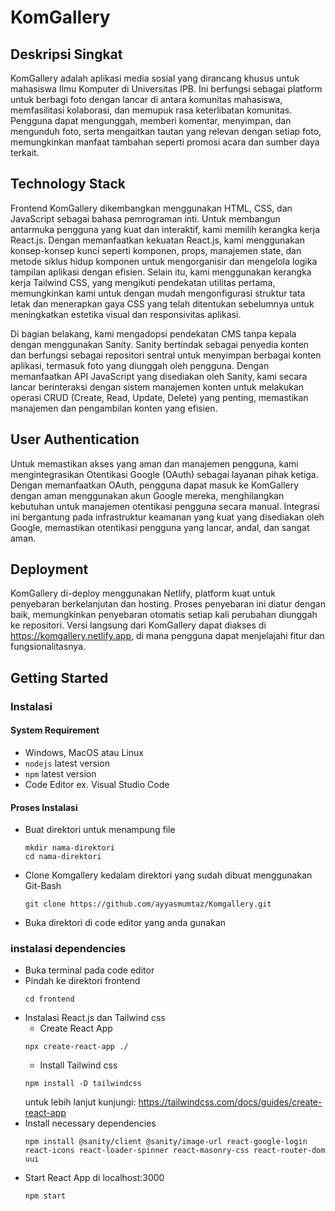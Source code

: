 # KomGallery

## Deskripsi Singkat

KomGallery adalah aplikasi media sosial yang dirancang khusus untuk mahasiswa Ilmu Komputer di Universitas IPB. Ini berfungsi sebagai platform untuk berbagi foto dengan lancar di antara komunitas mahasiswa, memfasilitasi kolaborasi, dan memupuk rasa keterlibatan komunitas. Pengguna dapat mengunggah, memberi komentar, menyimpan, dan mengunduh foto, serta mengaitkan tautan yang relevan dengan setiap foto, memungkinkan manfaat tambahan seperti promosi acara dan sumber daya terkait.

## Technology Stack

Frontend KomGallery dikembangkan menggunakan HTML, CSS, dan JavaScript sebagai bahasa pemrograman inti. Untuk membangun antarmuka pengguna yang kuat dan interaktif, kami memilih kerangka kerja React.js. Dengan memanfaatkan kekuatan React.js, kami menggunakan konsep-konsep kunci seperti komponen, props, manajemen state, dan metode siklus hidup komponen untuk mengorganisir dan mengelola logika tampilan aplikasi dengan efisien. Selain itu, kami menggunakan kerangka kerja Tailwind CSS, yang mengikuti pendekatan utilitas pertama, memungkinkan kami untuk dengan mudah mengonfigurasi struktur tata letak dan menerapkan gaya CSS yang telah ditentukan sebelumnya untuk meningkatkan estetika visual dan responsivitas aplikasi.

Di bagian belakang, kami mengadopsi pendekatan CMS tanpa kepala dengan menggunakan Sanity. Sanity bertindak sebagai penyedia konten dan berfungsi sebagai repositori sentral untuk menyimpan berbagai konten aplikasi, termasuk foto yang diunggah oleh pengguna. Dengan memanfaatkan API JavaScript yang disediakan oleh Sanity, kami secara lancar berinteraksi dengan sistem manajemen konten untuk melakukan operasi CRUD (Create, Read, Update, Delete) yang penting, memastikan manajemen dan pengambilan konten yang efisien.

## User Authentication

Untuk memastikan akses yang aman dan manajemen pengguna, kami mengintegrasikan Otentikasi Google (OAuth) sebagai layanan pihak ketiga. Dengan memanfaatkan OAuth, pengguna dapat masuk ke KomGallery dengan aman menggunakan akun Google mereka, menghilangkan kebutuhan untuk manajemen otentikasi pengguna secara manual. Integrasi ini bergantung pada infrastruktur keamanan yang kuat yang disediakan oleh Google, memastikan otentikasi pengguna yang lancar, andal, dan sangat aman.

## Deployment

KomGallery di-deploy menggunakan Netlify, platform kuat untuk penyebaran berkelanjutan dan hosting. Proses penyebaran ini diatur dengan baik, memungkinkan penyebaran otomatis setiap kali perubahan diunggah ke repositori. Versi langsung dari KomGallery dapat diakses di https://komgallery.netlify.app, di mana pengguna dapat menjelajahi fitur dan fungsionalitasnya.

## Getting Started

### Instalasi
#### System Requirement
- Windows, MacOS atau Linux
- `nodejs` latest version
- `npm` latest version
- Code Editor ex. Visual Studio Code

#### Proses Instalasi
- Buat direktori untuk menampung file
  ```
  mkdir nama-direktori
  cd nama-direktori
  ```
- Clone Komgallery kedalam direktori yang sudah dibuat menggunakan Git-Bash
  ```
  git clone https://github.com/ayyasmumtaz/Komgallery.git
  ```
- Buka direktori di code editor yang anda gunakan

### instalasi dependencies
- Buka terminal pada code editor
- Pindah ke direktori frontend
  ```
  cd frontend
  ```
- Instalasi React.js dan Tailwind css
  - Create React App
  ```
  npx create-react-app ./
  ```
  - Install Tailwind css
  ```
  npm install -D tailwindcss
  ```
  untuk lebih lanjut kunjungi: https://tailwindcss.com/docs/guides/create-react-app
- Install necessary dependencies
  ```
  npm install @sanity/client @sanity/image-url react-google-login react-icons react-loader-spinner react-masonry-css react-router-dom uui
  ```
- Start React App di localhost:3000
  ```
  npm start
  ```





